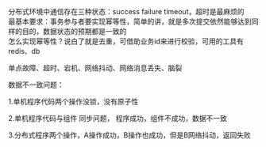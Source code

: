 分布式环境中通信存在三种状态：success failure timeout，超时是最麻烦的  
最基本要求：事务参与者要实现幂等性，简单的讲，就是多次提交依然能够达到同样的目的，数据状态的预期都是一致的  
怎么实现幂等性？说白了就是去重，可借助业务id来进行校验，可用的工具有redis、db

单点故障、超时、宕机、网络抖动、网络消息丢失、脑裂

数据不一致问题：

1.单机程序代码两个操作没锁，没有原子性

2.单机程序代码与组件 同步问题， 程序成功，组件不成功，数据不一致

3.分布式程序两个操作，A操作成功，B操作也成功，但是B网络抖动，返回失败

